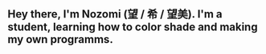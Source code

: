 ## Hey there, I'm Nozomi (望 / 希 / 望美). I'm a student, learning how to color shade and making my own programms.

<!--
**Chimaera-Alebriius/Chimaera-Alebriius** is a ✨ _special_ ✨ repository because its `README.md` (this file) appears on your GitHub profile.

Here are some ideas to get you started:

- 🔭 I’m currently working on ...
- 🌱 I’m currently learning ...
- 👯 I’m looking to collaborate on ...
- 🤔 I’m looking for help with ...
- 💬 Ask me about ...
- 📫 How to reach me: ...
- 😄 Pronouns: ...
- ⚡ Fun fact: ...
-->
